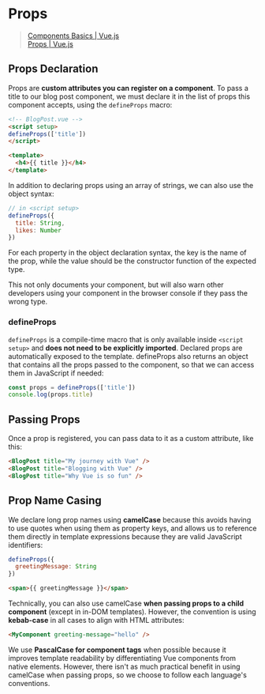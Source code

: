 # Props
> [Components Basics | Vue.js](https://vuejs.org/guide/essentials/component-basics.html#passing-props) <br>
> [Props | Vue.js](https://vuejs.org/guide/components/props.html#props)

## Props Declaration

Props are **custom attributes you can register on a component**. To pass a title to our blog post component, we must declare it in the list of props this component accepts, using the `defineProps` macro:

```html
<!-- BlogPost.vue -->
<script setup>
defineProps(['title'])
</script>

<template>
  <h4>{{ title }}</h4>
</template>
```

In addition to declaring props using an array of strings, we can also use the object syntax:

```js
// in <script setup>
defineProps({
  title: String,
  likes: Number
})
```

For each property in the object declaration syntax, the key is the name of the prop, while the value should be the constructor function of the expected type.

This not only documents your component, but will also warn other developers using your component in the browser console if they pass the wrong type.

### defineProps

`defineProps` is a compile-time macro that is only available inside `<script setup>` and **does not need to be explicitly imported**. Declared props are automatically exposed to the template. defineProps also returns an object that contains all the props passed to the component, so that we can access them in JavaScript if needed:

```js
const props = defineProps(['title'])
console.log(props.title)
```

## Passing Props

Once a prop is registered, you can pass data to it as a custom attribute, like this:

```html
<BlogPost title="My journey with Vue" />
<BlogPost title="Blogging with Vue" />
<BlogPost title="Why Vue is so fun" />
```

## Prop Name Casing​

We declare long prop names using **camelCase** because this avoids having to use quotes when using them as property keys, and allows us to reference them directly in template expressions because they are valid JavaScript identifiers:

```js
defineProps({
  greetingMessage: String
})
```

```html
<span>{{ greetingMessage }}</span>
```

Technically, you can also use camelCase **when passing props to a child component** (except in in-DOM templates). However, the convention is using **kebab-case** in all cases to align with HTML attributes:

```html
<MyComponent greeting-message="hello" />
```

We use **PascalCase for component tags** when possible because it improves template readability by differentiating Vue components from native elements. However, there isn't as much practical benefit in using camelCase when passing props, so we choose to follow each language's conventions.